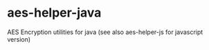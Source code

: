 aes-helper-java
===============

AES Encryption utilities for java (see also aes-helper-js for javascript version)
